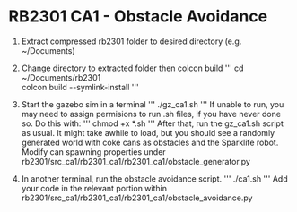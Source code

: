 # RB2301 CA1 - Obstacle Avoidance
1. Extract compressed rb2301 folder to desired directory (e.g. ~/Documents)

2. Change directory to extracted folder then colcon build
'''
   cd ~/Documents/rb2301	
   colcon build --symlink-install
'''

3. Start the gazebo sim in a terminal 
'''
   ./gz_ca1.sh
'''
If unable to run, you may need to assign permisions to run .sh files, if you have never done so. Do this with:
'''
   chmod +x *.sh
'''
After that, run the gz_ca1.sh script as usual. It might take awhile to load, but you should see a randomly generated world with coke cans as obstacles and the Sparklife robot. Modify can spawning properties under rb2301/src_ca1/rb2301_ca1/rb2301_ca1/obstacle_generator.py
   
4. In another terminal, run the obstacle avoidance script.
'''
   ./ca1.sh
'''
Add your code in the relevant portion within rb2301/src_ca1/rb2301_ca1/rb2301_ca1/obstacle_avoidance.py 
